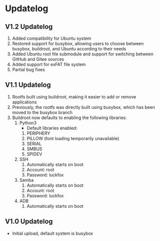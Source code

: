 # Updatelog
## V1.2 Updatelog
1. Added compatibility for Ubuntu system
2. Restored support for busybox, allowing users to choose between busybox, buildroot, and Ubuntu according to their needs
3. Added Ubuntu root file submodule and support for switching between GitHub and Gitee sources
4. Added support for exFAT file system
5. Partial bug fixes
## V1.1 Updatelog
1. Rootfs built using buildroot, making it easier to add or remove applications
2. Previously, the rootfs was directly built using busybox, which has been moved to the busybox branch
3. Buildroot now defaults to enabling the following libraries:
   1. Python3
      * Default libraries enabled:
      1. PERIPHERY
      2. PILLOW (font loading temporarily unavailable)
      3. SERIAL
      4. SMBUS
      5. SPIDEV
   2. SSH
      1. Automatically starts on boot
      2. Account: root
      3. Password: luckfox
   3. Samba
      1. Automatically starts on boot
      2. Account: root
      3. Password: luckfox
   4. ADB
      1. Automatically starts on boot
## V1.0 Updatelog
* Initial upload, default system is busybox